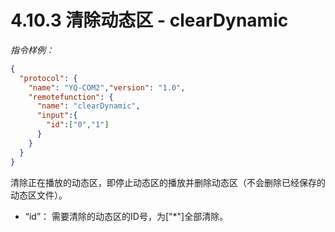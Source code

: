 # 4.10.3   清除动态区 - clearDynamic

 *指令样例：*

```json
{
  "protocol": {
    "name": "YQ-COM2","version": "1.0",
    "remotefunction": {
      "name": "clearDynamic",
      "input":{
        "id":["0","1"]
      }
    }
  }
}
```

清除正在播放的动态区，即停止动态区的播放并删除动态区（不会删除已经保存的动态区文件）。

* “id”： 需要清除的动态区的ID号，为["*"]全部清除。